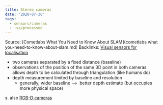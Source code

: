 ```yaml
---
title: Stereo cameras
date: "2020-07-30"
tags:
  - sensors/cameras
  - -sa/processed
---
```


Source: [Cometlabs What You Need to Know About SLAM](cometlabs what you-need-to-know-about-slam.md)
Backlinks: [Visual sensors for localisation](visual-sensors-for-localisation.md)

*   two cameras separated by a fixed distance (baseline)
*   observations of the position of the same 3D point in both cameras allows depth to be calculated through triangulation (like humans do)
*   depth measurement limited by baseline and resolution
    *   generally, wider baseline -->  better depth estimate (but occupies more physical space)

s. also [RGB-D cameras](http://www.evernote.com/shard/s484/nl/217355218/dcc13367-6c43-b9d9-6c43-ef5abc4b4a92?title=RGB-D%20cameras)


